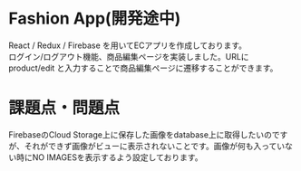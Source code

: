 # Fashion App(開発途中)
React / Redux / Firebase を用いてECアプリを作成しております。
<br>
ログイン/ログアウト機能、商品編集ページを実装しました。URLに product/edit と入力することで商品編集ページに遷移することができます。

# 課題点・問題点
FirebaseのCloud Storage上に保存した画像をdatabase上に取得したいのですが、それができず画像がビューに表示されないことです。画像が何も入っていない時にNO IMAGESを表示するよう設定しております。
